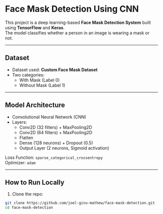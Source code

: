 # Face Mask Detection Using CNN

This project is a deep learning-based **Face Mask Detection System** built using **TensorFlow** and **Keras**.  
The model classifies whether a person in an image is wearing a mask or not.

---

## Dataset
- Dataset used: **Custom Face Mask Dataset**
- Two categories:
  - With Mask (Label 0)
  - Without Mask (Label 1)

---

## Model Architecture
- Convolutional Neural Network (CNN)
- Layers:
  - Conv2D (32 filters) + MaxPooling2D
  - Conv2D (64 filters) + MaxPooling2D
  - Flatten
  - Dense (128 neurons) + Dropout (0.5)
  - Output Layer (2 neurons, Sigmoid activation)

Loss Function: `sparse_categorical_crossentropy`  
Optimizer: `adam`

---

## How to Run Locally

1. Clone the repo:

```bash
git clone https://github.com/joel-ginu-mathew/face-mask-detection.git
cd face-mask-detection
